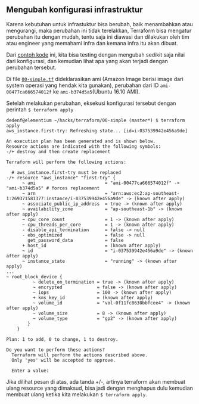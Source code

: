 ## Mengubah konfigurasi infrastruktur

Karena kebutuhan untuk infrastuktur bisa berubah, baik menambahkan atau mengurangi, maka perubahan ini tidak terelakkan, Terraform bisa mengatur perubahan itu dengan mudah, tentu saja ini diawasi dan dilakukan oleh tim atau engineer yang memahami infra dan kemana infra itu akan dibuat.

Dari [contoh kode](../00-simple/) ini, kita bisa testing dengan mengubah sedikit saja nilai dari konfigurasi, dan kemudian lihat apa yang akan terjadi dengan perubahan tersebut.

Di file [`00-simple.tf`](../00-simple/00-simple.tf) dideklarasikan ami (Amazon Image berisi image dari system operasi yang hendak kita gunakan), perubahan dari ID `ami-00477ca666574012f` ke `ami-b374d5a5`(Ubuntu 16.10 AMI).

Setelah melakukan perubahan, eksekusi konfigurasi tersebut dengan perintah `$ terraform apply`

```shell
dedenf@elementium ~/hacks/terraform/00-simple (master*) $ terraform apply
aws_instance.first-try: Refreshing state... [id=i-037539942e456a9de]

An execution plan has been generated and is shown below.
Resource actions are indicated with the following symbols:
-/+ destroy and then create replacement

Terraform will perform the following actions:

  # aws_instance.first-try must be replaced
-/+ resource "aws_instance" "first-try" {
      ~ ami                          = "ami-00477ca666574012f" -> "ami-b374d5a5" # forces replacement
      ~ arn                          = "arn:aws:ec2:ap-southeast-1:269371581377:instance/i-037539942e456a9de" -> (known after apply)
      ~ associate_public_ip_address  = true -> (known after apply)
      ~ availability_zone            = "ap-southeast-1b" -> (known after apply)
      ~ cpu_core_count               = 1 -> (known after apply)
      ~ cpu_threads_per_core         = 1 -> (known after apply)
      - disable_api_termination      = false -> null
      - ebs_optimized                = false -> null
        get_password_data            = false
      + host_id                      = (known after apply)
      ~ id                           = "i-037539942e456a9de" -> (known after apply)
      ~ instance_state               = "running" -> (known after apply)
...
~ root_block_device {
          ~ delete_on_termination = true -> (known after apply)
          ~ encrypted             = false -> (known after apply)
          ~ iops                  = 100 -> (known after apply)
          + kms_key_id            = (known after apply)
          ~ volume_id             = "vol-0f11fc8630bbfcee4" -> (known after apply)
          ~ volume_size           = 8 -> (known after apply)
          ~ volume_type           = "gp2" -> (known after apply)
        }
    }

Plan: 1 to add, 0 to change, 1 to destroy.

Do you want to perform these actions?
  Terraform will perform the actions described above.
  Only 'yes' will be accepted to approve.

  Enter a value:
```

Jika dilihat pesan di atas, ada tanda +/-, artinya terraform akan membuat ulang resource yang dimaksud, bisa jadi dengan menghapus dulu kemudian membuat ulang ketika kita melakukan `$ terraform apply`.


